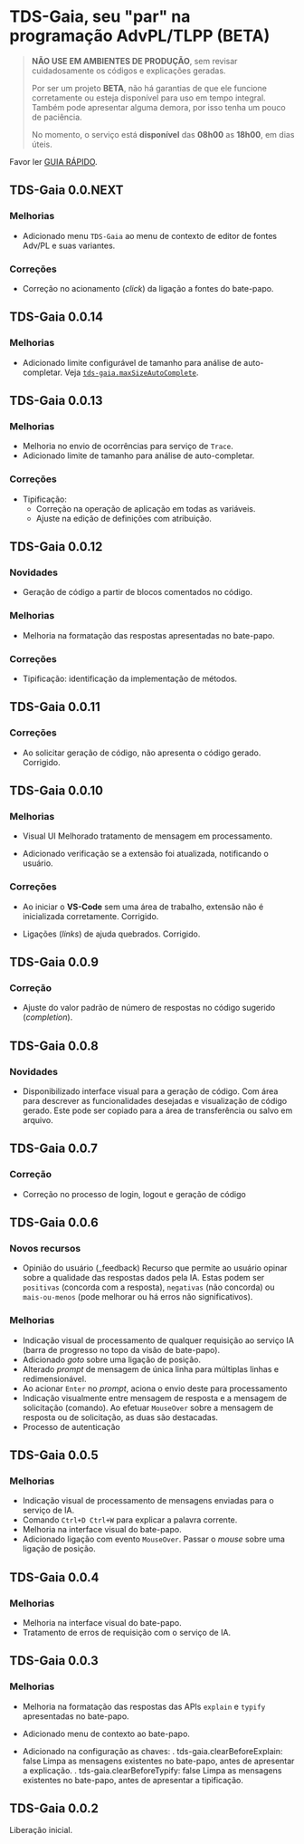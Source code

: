 # TDS-Gaia, seu "par" na programação AdvPL/TLPP (**BETA**)

> **NÃO USE EM AMBIENTES DE PRODUÇÃO**, sem revisar cuidadosamente os códigos e explicações geradas.
>
> Por ser um projeto **BETA**, não há garantias de que ele funcione corretamente ou esteja disponível para uso em tempo integral. Também pode apresentar alguma demora, por isso tenha um pouco de paciência.
>
> No momento, o serviço está **disponível** das **08h00** as **18h00**, em dias úteis.

Favor ler [GUIA RÁPIDO](https://github.com/totvs/tds-gaia/blob/main/README.md#guia-rápido).

## TDS-Gaia 0.0.NEXT

### Melhorias

- Adicionado menu `TDS-Gaia` ao menu de contexto de editor de fontes Adv/PL e suas variantes.

### Correções

- Correção no acionamento (_click_) da ligação a fontes do bate-papo.

## TDS-Gaia 0.0.14

### Melhorias

- Adicionado limite configurável de tamanho para análise de auto-completar. Veja [`tds-gaia.maxSizeAutoComplete`](https://github.com/totvs/tds-gaia/wiki/settings#chaves-de-configura%C3%A7%C3%A3o-do-tds-gaia).

## TDS-Gaia 0.0.13

### Melhorias

- Melhoria no envio de ocorrências para serviço de `Trace`.
- Adicionado limite de tamanho para análise de auto-completar.

### Correções

- Tipificação:
  - Correção na operação de aplicação em todas as variáveis.
  - Ajuste na edição de definições com atribuição.

## TDS-Gaia 0.0.12

### Novidades

- Geração de código a partir de blocos comentados no código.

### Melhorias

- Melhoria na formatação das respostas apresentadas no bate-papo.

### Correções

- Tipificação: identificação da implementação de métodos.

## TDS-Gaia 0.0.11

### Correções

- Ao solicitar geração de código, não apresenta o código gerado.
  Corrigido.

## TDS-Gaia 0.0.10

### Melhorias

- Visual UI
  Melhorado tratamento de mensagem em processamento.

- Adicionado verificação se a extensão foi atualizada, notificando o usuário.

### Correções

- Ao iniciar o **VS-Code** sem uma área de trabalho, extensão não é inicializada corretamente.
  Corrigido.

- Ligações (_links_) de ajuda quebrados.
  Corrigido.

## TDS-Gaia 0.0.9

### Correção

- Ajuste do valor padrão de número de respostas no código sugerido (_completion_).

## TDS-Gaia 0.0.8

### Novidades

- Disponibilizado interface visual para a geração de código.
  Com área para descrever as funcionalidades desejadas e visualização de código gerado. Este pode ser copiado para a área de transferência ou salvo em arquivo.

## TDS-Gaia 0.0.7

### Correção

- Correção no processo de login, logout e geração de código

## TDS-Gaia 0.0.6

### Novos recursos

- Opinião do usuário (_feedback)
  Recurso que permite ao usuário opinar sobre a qualidade das respostas dados pela  IA.
   Estas podem ser ``positivas`` (concorda com a resposta), ``negativas`` (não concorda) ou ``mais-ou-menos`` (pode melhorar ou há erros não significativos).

### Melhorias

- Indicação visual de processamento de qualquer requisição ao serviço IA (barra de progresso no topo da visão de bate-papo).
- Adicionado _goto_ sobre uma ligação de posição.
- Alterado _prompt_ de mensagem de única linha para múltiplas linhas e redimensionável.
- Ao acionar `Enter` no _prompt_, aciona o envio deste para processamento
- Indicação visualmente entre mensagem de resposta e a mensagem de solicitação (comando).
  Ao efetuar  `MouseOver` sobre a mensagem de resposta ou de solicitação, as duas são destacadas.
- Processo de autenticação

## TDS-Gaia 0.0.5

### Melhorias

- Indicação visual de processamento de mensagens enviadas para o serviço de IA.
- Comando `Ctrl+D Ctrl+W` para explicar a palavra corrente.
- Melhoria na interface visual do bate-papo.
- Adicionado ligação com evento `MouseOver`. Passar o _mouse_ sobre uma ligação de posição.

## TDS-Gaia 0.0.4

### Melhorias

- Melhoria na interface visual do bate-papo.
- Tratamento de erros de requisição com o serviço de IA.

## TDS-Gaia 0.0.3

### Melhorias

- Melhoria na formatação das respostas das APIs ``explain`` e ``typify`` apresentadas no bate-papo.

- Adicionado menu de contexto ao bate-papo.
- Adicionado na configuração as chaves:
  . tds-gaia.clearBeforeExplain: false
    Limpa as mensagens existentes no bate-papo, antes de apresentar a explicação.
  . tds-gaia.clearBeforeTypify: false
    Limpa as mensagens existentes no bate-papo, antes de apresentar a tipificação.

## TDS-Gaia 0.0.2

Liberação inicial.
